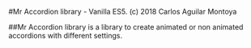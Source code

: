 #Mr Accordion library - Vanilla ES5. (c) 2018 Carlos Aguilar Montoya

##Mr Accordion library  is a library to create animated or non animated accordions with different settings.
